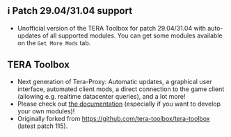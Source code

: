 ## :information_source: Patch 29.04/31.04 support

* Unofficial version of the TERA Toolbox for patch 29.04/31.04 with auto-updates of all supported modules. You can get some modules available on the `Get More Mods` tab.

## TERA Toolbox

* Next generation of Tera-Proxy: Automatic updates, a graphical user interface, automated client mods, a direct connection to the game client (allowing e.g. realtime datacenter queries), and a lot more!
* Please check out [the documentation](doc/main.md) (especially if you want to develop your own modules)!
* Originally forked from https://github.com/tera-toolbox/tera-toolbox (latest patch 115).
